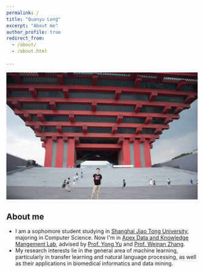 ```yaml
---
permalink: /
title: "Quanyu Long"
excerpt: "About me"
author_profile: true
redirect_from: 
  - /about/
  - /about.html
  
---
```


![me](images/me1_min.jpg)

About me
---
*    I am a sophomore student studying in [Shanghai Jiao Tong University](http://en.sjtu.edu.cn/), majoring in Computer Science. Now I'm in [Apex Data and Knowledge Mangement Lab](http://www.apexlab.org/), advised by [Prof. Yong Yu](http://apex.sjtu.edu.cn/members/yyu) and [Prof. Weinan Zhang](http://wnzhang.net/).
*    My research interests lie in the general area of machine learning, particularly in transfer learning and natural language processing, as well as their applications in biomedical informatics and data mining.
